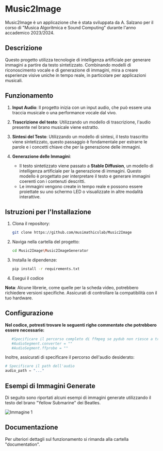 # Music2Image
Music2Image è un applicazione che è stata sviluppata da A. Salzano per il corso di "Musica Algoritmica e Sound Computing" durante l'anno accademico 2023/2024.

## Descrizione

Questo progetto utilizza tecnologie di intelligenza artificiale per generare immagini a partire da testo sintetizzato. Combinando modelli di riconoscimento vocale e di generazione di immagini, mira a creare esperienze visive uniche in tempo reale, in particolare per applicazioni musicali.

## Funzionamento

1. **Input Audio**: Il progetto inizia con un input audio, che può essere una traccia musicale o una performance vocale dal vivo.

2. **Trascrizione del testo**: Utilizzando un modello di trascrizione, l'audio presente nel brano musicale viene estratto.

3. **Sintesi del Testo**: Utilizzando un modello di sintesi, il testo trascritto viene sintetizzato, questo passaggio è fondamentale per estrarre le parole e i concetti chiave che per la generazione delle immagini.

4. **Generazione delle Immagini**:
   - Il testo sintetizzato viene passato a **Stable Diffusion**, un modello di intelligenza artificiale per la generazione di immagini. Questo modello è progettato per interpretare il testo e generare immagini coerenti con i contenuti descritti.
   - Le immagini vengono create in tempo reale e possono essere proiettate su uno schermo LED o visualizzate in altre modalità interattive.
  
## Istruzioni per l'Installazione

1. Clona il repository:
   ```bash
   git clone https://github.com/musimathicslab/Music2Image
2. Naviga nella cartella del progetto:
   ```bash   
   cd Music2Image\Music2ImageGenerator
3. Installa le dipendenze:
    ```bash   
   pip install -r requirements.txt
4. Esegui il codice
   
**Nota**: Alcune librerie, come quelle per la scheda video, potrebbero richiedere versioni specifiche. Assicurati di controllare la compatibilità con il tuo hardware.



## Configurazione
**Nel codice, potresti trovare le seguenti righe commentate che potrebbero essere necessarie:**
``` python
   #Specificare il percorso completo di ffmpeg se pydub non riesce a trovarlo
   #AudioSegment.converter = ""
   #AudioSegment.ffprobe = ""
   ```

   Inoltre, assicurati di specificare il percorso dell'audio desiderato:
   ``` python
   # Specificare il path dell'audio
   audio_path = "..."
   ```

## Esempi di Immagini Generate

Di seguito sono riportati alcuni esempi di immagini generate utilizzando il testo del brano "Yellow Submarine" dei Beatles.

![Immagine 1](https://i.imgur.com/COoMSwT.png)


## Documentazione
Per ulteriori dettagli sul funzionamento si rimanda alla cartella "documentation".
